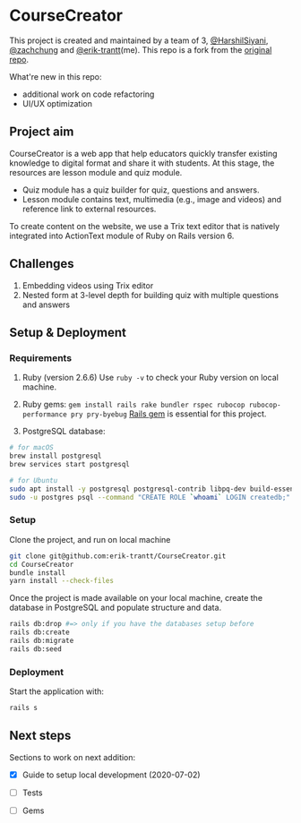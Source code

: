 # CourseCreator
This project is created and maintained by a team of 3, [@HarshilSiyani](https://github.com/HarshilSiyani), [@zachchung](https://github.com/zachchung) and [@erik-trantt](https://github.com/erik-trantt)(me). This repo is a fork from the [original repo](https://github.com/HarshilSiyani/CourseCreator).

What're new in this repo:
- additional work on code refactoring 
- UI/UX optimization

## Project aim
CourseCreator is a web app that help educators quickly transfer existing knowledge to digital format and share it with students. At this stage, the resources are lesson module and quiz module. 

- Quiz module has a quiz builder for quiz, questions and answers.
- Lesson module contains text, multimedia (e.g., image and videos) and reference link to external resources.

To create content on the website, we use a Trix text editor that is natively integrated into ActionText module of Ruby on Rails version 6.

## Challenges
1. Embedding videos using Trix editor
1. Nested form at 3-level depth for building quiz with multiple questions and answers

## Setup & Deployment
### Requirements
1. Ruby (version 2.6.6)
Use `ruby -v` to check your Ruby version on local machine.

2. Ruby gems:
`gem install rails rake bundler rspec rubocop rubocop-performance pry pry-byebug`
[Rails gem](https://guides.rubyonrails.org/v6.0/getting_started.html) is essential for this project.

3. PostgreSQL database:
```bash
# for macOS
brew install postgresql
brew services start postgresql

# for Ubuntu
sudo apt install -y postgresql postgresql-contrib libpq-dev build-essential
sudo -u postgres psql --command "CREATE ROLE `whoami` LOGIN createdb;"
```

### Setup
Clone the project, and run on local machine
```bash
git clone git@github.com:erik-trantt/CourseCreator.git
cd CourseCreator
bundle install
yarn install --check-files
```

Once the project is made available on your local machine, create the database in PostgreSQL and populate structure and data.
```bash
rails db:drop #=> only if you have the databases setup before
rails db:create
rails db:migrate
rails db:seed
```

### Deployment
Start the application with:
```bash
rails s
```

## Next steps
Sections to work on next addition:
- [x] Guide to setup local development (2020-07-02)
- [ ] Tests
- [ ] Gems

